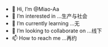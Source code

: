 - 👋 Hi, I’m @Miao-Aa
- 👀 I’m interested in ...生产与社会
- 🌱 I’m currently learning ...无
- 💞️ I’m looking to collaborate on ...线下
- 📫 How to reach me ...再约

<!---
Miao-Aa/Miao-Aa is a ✨ special ✨ repository because its `README.md` (this file) appears on your GitHub profile.
You can click the Preview link to take a look at your changes.
--->
